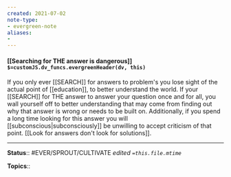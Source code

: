 ```yaml
---
created: 2021-07-02
note-type: 
- evergreen-note
aliases:
- 
---
```


#### [[Searching for THE answer is dangerous]] `$=customJS.dv_funcs.evergreenHeader(dv, this)`

If you only ever [[SEARCH]] for answers to problem's you lose sight of the actual point of [[education]], to better understand the world. If your [[SEARCH]] for THE answer to answer your question once and for all, you wall yourself off to better understanding that may come from finding out why that answer is wrong or needs to be built on. Additionally, if you spend a long time looking for this answer you will [[subconscious|subconsciously]] be unwilling to accept criticism of that point. [[Look for answers don't look for solutions]].

---

**Status**:: #EVER/SPROUT/CULTIVATE 
*edited `=this.file.mtime`*

**Topics**:: 
	
